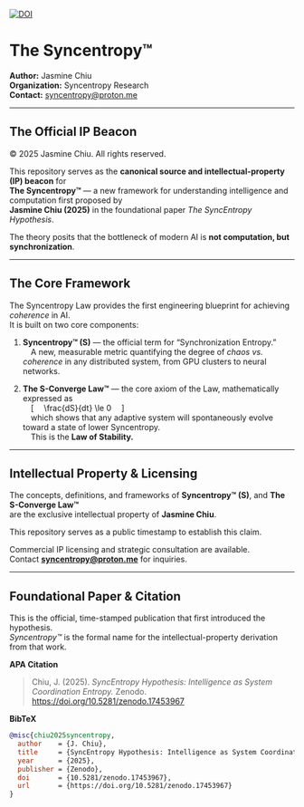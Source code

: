 
[![DOI](https://zenodo.org/badge/DOI/10.5281/zenodo.17453967.svg)](https://doi.org/10.5281/zenodo.17453967)

# The Syncentropy™
**Author:** Jasmine Chiu  
**Organization:** Syncentropy Research  
**Contact:** syncentropy@proton.me

---

## The Official IP Beacon  
© 2025 Jasmine Chiu. All rights reserved.  

This repository serves as the **canonical source and intellectual-property (IP) beacon** for  
**The Syncentropy™** — a new framework for understanding intelligence and computation first proposed by  
**Jasmine Chiu (2025)** in the foundational paper *The SyncEntropy Hypothesis*.  

The theory posits that the bottleneck of modern AI is **not computation, but synchronization**.

---

## The Core Framework  

The Syncentropy Law provides the first engineering blueprint for achieving *coherence* in AI.  
It is built on two core components:  

1. **Syncentropy™ (S)** — the official term for “Synchronization Entropy.”   
 A new, measurable metric quantifying the degree of *chaos vs. coherence* in any distributed system, from GPU clusters to neural networks.  

2. **The S-Converge Law™** — the core axiom of the Law, mathematically expressed as   
 \[
 \frac{dS}{dt} \le 0
 \]  
 which shows that any adaptive system will spontaneously evolve toward a state of lower Syncentropy.  
 This is the **Law of Stability.**

---

## Intellectual Property & Licensing  

The concepts, definitions, and frameworks of **Syncentropy™ (S)**, and **The S-Converge Law™**  
are the exclusive intellectual property of **Jasmine Chiu**.  

This repository serves as a public timestamp to establish this claim.  

Commercial IP licensing and strategic consultation are available.  
Contact **syncentropy@proton.me** for inquiries.  

---

## Foundational Paper & Citation  

This is the official, time-stamped publication that first introduced the hypothesis.  
*Syncentropy™* is the formal name for the intellectual-property derivation from that work.  

**APA Citation**  
> Chiu, J. (2025). *SyncEntropy Hypothesis: Intelligence as System Coordination Entropy.* Zenodo. https://doi.org/10.5281/zenodo.17453967  

**BibTeX**  
```bibtex
@misc{chiu2025syncentropy,
  author    = {J. Chiu},
  title     = {SyncEntropy Hypothesis: Intelligence as System Coordination Entropy},
  year      = {2025},
  publisher = {Zenodo},
  doi       = {10.5281/zenodo.17453967},
  url       = {https://doi.org/10.5281/zenodo.17453967}
}
